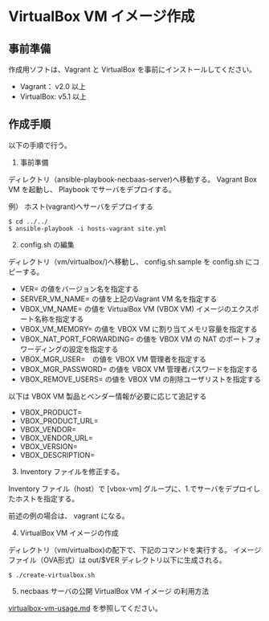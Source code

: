 VirtualBox VM イメージ作成
==========================

事前準備
--------

作成用ソフトは、Vagrant と VirtualBox を事前にインストールしてください。

* Vagrant： v2.0 以上
* VirtualBox: v5.1 以上


作成手順
--------

以下の手順で行う。

1. 事前準備

ディレクトリ（ansible-playbook-necbaas-server)へ移動する。 Vagrant Box VM を起動し、 Playbook でサーバをデプロイする。

例） ホスト(vagrant)へサーバをデプロイする

	$ cd ../../
	$ ansible-playbook -i hosts-vagrant site.yml

2. config.sh の編集

ディレクトリ（vm/virtualbox/)へ移動し、 config.sh.sample を config.sh にコピーする。

* VER= の値をバージョン名を指定する
* SERVER_VM_NAME= の値を上記のVagrant VM 名を指定する
* VBOX_VM_NAME= の値を VirtualBox VM (VBOX VM) イメージのエクスポート名称を指定する
* VBOX_VM_MEMORY= の値を VBOX VM に割り当てメモリ容量を指定する
* VBOX_NAT_PORT_FORWARDING= の値を VBOX VM の NAT のポートフォワーディングの設定を指定する
* VBOX_MGR_USER=　の値を VBOX VM 管理者を指定する
* VBOX_MGR_PASSWORD= の値を VBOX VM 管理者パスワードを指定する
* VBOX_REMOVE_USERS= の値を VBOX VM の削除ユーザリストを指定する

以下は VBOX VM 製品とベンダー情報が必要に応じて追記する

* VBOX_PRODUCT=
* VBOX_PRODUCT_URL=
* VBOX_VENDOR=
* VBOX_VENDOR_URL=
* VBOX_VERSION=
* VBOX_DESCRIPTION=

3. Inventory ファイルを修正する。

Inventory ファイル（host）で [vbox-vm] グループに、1.でサーバをデプロイしたホストを指定する。

前述の例の場合は、 vagrant になる。

4. VirtualBox VM イメージの作成

ディレクトリ（vm/virtualbox)の配下で、下記のコマンドを実行する。 イメージファイル（OVA形式）は out/$VER ディレクトリ以下に生成される。

	$ ./create-virtualbox.sh

5. necbaas サーバの公開 VirtualBox VM イメージ の利用方法

[virtualbox-vm-usage.md](./virtualbox-vm-usage.md) を参照してください。
